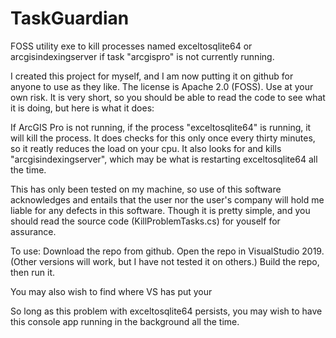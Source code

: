 # TaskGuardian
FOSS utility exe to kill processes named exceltosqlite64 or arcgisindexingserver if task "arcgispro" is not currently running.

I created this project for myself, and I am now putting it on github for anyone to use as they like. The license is Apache 2.0 (FOSS).
Use at your own risk. It is very short, so you should be able to read the code to see what it is doing, but here is what it does:

If ArcGIS Pro is not running, if the process "exceltosqlite64" is running, it will kill the process. It does checks for this only once every thirty minutes, so it reatly reduces the load on your cpu.
It also looks for and kills "arcgisindexingserver", which may be what is restarting exceltosqlite64 all the time.

This has only been tested on my machine, so use of this software acknowledges and entails that the user nor the user's company will hold me liable for any defects in this software. Though it is pretty simple, and you should read the source code (KillProblemTasks.cs) for youself for assurance.

To use:
Download the repo from github.
Open the repo in VisualStudio 2019. (Other versions will work, but I have not tested it on others.)
Build the repo, then run it.

You may also wish to find where VS has put your 

So long as this problem with exceltosqlite64 persists, you may wish to have this console app running in the background all the time.

